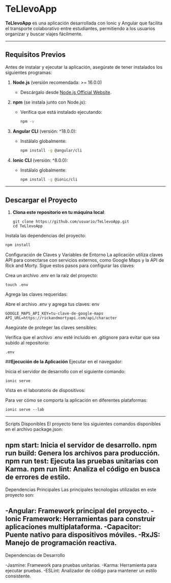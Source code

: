 # TeLlevoApp

**TeLlevoApp** es una aplicación desarrollada con Ionic y Angular que facilita el transporte colaborativo entre estudiantes, permitiendo a los usuarios organizar y buscar viajes fácilmente.

---

## **Requisitos Previos**

Antes de instalar y ejecutar la aplicación, asegúrate de tener instalados los siguientes programas:

1. **Node.js** (versión recomendada: >= 16.0.0)
   - Descárgalo desde [Node.js Official Website](https://nodejs.org/).

2. **npm** (se instala junto con Node.js):
   - Verifica que está instalado ejecutando:
     ```bash
     npm -v
     ```

3. **Angular CLI** (versión: ^18.0.0):
   - Instálalo globalmente:
     ```bash
     npm install -g @angular/cli
     ```

4. **Ionic CLI** (versión: ^8.0.0):
   - Instálalo globalmente:
     ```bash
     npm install -g @ionic/cli
     ```

---

## **Descargar el Proyecto**

1. **Clona este repositorio en tu máquina local**:
   ```
   git clone https://github.com/usuario/TeLlevoApp.git
   cd TeLlevoApp
Instala las dependencias del proyecto:
```bash
npm install
```
Configuración de Claves y Variables de Entorno
La aplicación utiliza claves API para conectarse con servicios externos, como Google Maps y la API de Rick and Morty. Sigue estos pasos para configurar las claves:

Crea un archivo .env en la raíz del proyecto:

```
touch .env
```
Agrega las claves requeridas:

Abre el archivo .env y agrega tus claves:
env
```
GOOGLE_MAPS_API_KEY=tu-clave-de-google-maps
API_URL=https://rickandmortyapi.com/api/character
```
Asegúrate de proteger las claves sensibles:

Verifica que el archivo .env esté incluido en .gitignore para evitar que sea subido al repositorio:
```
.env
```
##**Ejecución de la Aplicación**
Ejecutar en el navegador:

Inicia el servidor de desarrollo con el siguiente comando:
```
ionic serve
```
Vista en el laboratorio de dispositivos:

Para ver cómo se comporta la aplicación en diferentes plataformas:
```
ionic serve --lab
```
---
Scripts Disponibles
El proyecto tiene los siguientes comandos disponibles en el archivo package.json:

npm start: Inicia el servidor de desarrollo.
npm run build: Genera los archivos para producción.
npm run test: Ejecuta las pruebas unitarias con Karma.
npm run lint: Analiza el código en busca de errores de estilo.
---

Dependencias Principales
Las principales tecnologías utilizadas en este proyecto son:

-Angular: Framework principal del proyecto.
-Ionic Framework: Herramientas para construir aplicaciones multiplataforma.
-Capacitor: Puente nativo para dispositivos móviles.
-RxJS: Manejo de programación reactiva.
---

Dependencias de Desarrollo

-Jasmine: Framework para pruebas unitarias.
-Karma: Herramienta para ejecutar pruebas.
-ESLint: Analizador de código para mantener un estilo consistente.
